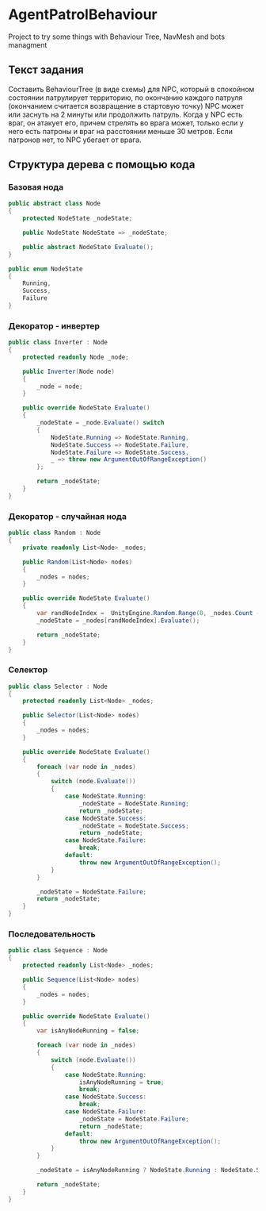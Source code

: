 # AgentPatrolBehaviour

Project to try some things with Behaviour Tree, NavMesh and bots managment

## Текст задания

Составить BehaviourTree (в виде схемы) для NPC, который в спокойном состоянии патрулирует территорию, по окончанию каждого патруля (окончанием считается возвращение в стартовую точку) NPC может или заснуть на 2 минуты или продолжить патруль.
Когда у NPC есть враг, он атакует его, причем стрелять во врага может, только если у него есть патроны и враг на расстоянии меньше 30 метров. Если патронов нет, то NPC убегает от врага.

## Структура дерева с помощью кода

### Базовая нода

```csharp
public abstract class Node
{
    protected NodeState _nodeState;

    public NodeState NodeState => _nodeState;

    public abstract NodeState Evaluate();
}

public enum NodeState
{
    Running,
    Success,
    Failure
}
```

### Декоратор - инвертер

```csharp
public class Inverter : Node
{
    protected readonly Node _node;

    public Inverter(Node node)
    {
        _node = node;
    }

    public override NodeState Evaluate()
    {
        _nodeState = _node.Evaluate() switch
        {
            NodeState.Running => NodeState.Running,
            NodeState.Success => NodeState.Failure,
            NodeState.Failure => NodeState.Success,
            _ => throw new ArgumentOutOfRangeException()
        };

        return _nodeState;
    }
}
```

### Декоратор - случайная нода

```csharp
public class Random : Node
{
    private readonly List<Node> _nodes;

    public Random(List<Node> nodes)
    {
        _nodes = nodes;
    }

    public override NodeState Evaluate()
    {
        var randNodeIndex =  UnityEngine.Random.Range(0, _nodes.Count - 1);
        _nodeState = _nodes[randNodeIndex].Evaluate();

        return _nodeState;
    }
}
```

### Селектор

```csharp
public class Selector : Node
{
    protected readonly List<Node> _nodes;

    public Selector(List<Node> nodes)
    {
        _nodes = nodes;
    }

    public override NodeState Evaluate()
    {
        foreach (var node in _nodes)
        {
            switch (node.Evaluate())
            {
                case NodeState.Running:
                    _nodeState = NodeState.Running;
                    return _nodeState;
                case NodeState.Success:
                    _nodeState = NodeState.Success;
                    return _nodeState;
                case NodeState.Failure:
                    break;
                default:
                    throw new ArgumentOutOfRangeException();
            }
        }

        _nodeState = NodeState.Failure;
        return _nodeState;
    }
}
```

### Последовательность

```csharp
public class Sequence : Node
{
    protected readonly List<Node> _nodes;

    public Sequence(List<Node> nodes)
    {
        _nodes = nodes;
    }

    public override NodeState Evaluate()
    {
        var isAnyNodeRunning = false;

        foreach (var node in _nodes)
        {
            switch (node.Evaluate())
            {
                case NodeState.Running:
                    isAnyNodeRunning = true;
                    break;
                case NodeState.Success:
                    break;
                case NodeState.Failure:
                    _nodeState = NodeState.Failure;
                    return _nodeState;
                default:
                    throw new ArgumentOutOfRangeException();
            }
        }

        _nodeState = isAnyNodeRunning ? NodeState.Running : NodeState.Success;

        return _nodeState;
    }
}
```
